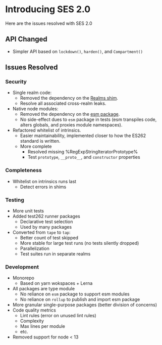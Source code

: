 # Introducing SES 2.0

Here are the issues resolved with SES 2.0

## API Changed

- Simpler API based on `lockdown()`, `harden()`, and `Compartment()`

## Issues Resolved

### Security

- Single realm code:
  - Removed the dependency on the [Realms shim](https://github.com/Agoric/realms-shim).
  - Resolve all associated cross-realm leaks.
- Native node modules:
  - Removed the dependency on the [esm package](https://github.com/standard-things/esm).
  - No side-effect dues to `esm` package in tests (esm transpiles code, alters globals, and proxies module namespaces).
- Refactored whitelist of intrinsics.
  - Easier maintainability, implemented closer to how the ES262 standard is written.
  - More complete
    - Resolved missing %RegExpStringIteratorPrototype%
    - Test `prototype`, `__proto__`, and `constructor` properties

### Completeness

- Whitelist on intrinsics runs last
  - Detect errors in shims 

### Testing

- More unit tests
- Added test262 runner packages
  - Declarative test selection
  - Used by many packages
- Converted from `tape` to `tap`: 
  - Better count of test skipped
  - More stable for large test runs (no tests silently dropped)
  - Parallelization
  - Test suites run in separate realms

### Development

- Monorepo
  - Based on yarn wokspaces + Lerna
- All packages are type module
  - No reliance on `esm` package to support esm modules
  - No reliance on `rollup` to publish and import esm package
- More granular single-purpose packages (better division of concerns)
- Code quality metrics
  - Lint rules (error on unused lint rules)
  - Complexity
  - Max lines per module
  - etc.
- Removed support for node < 13
